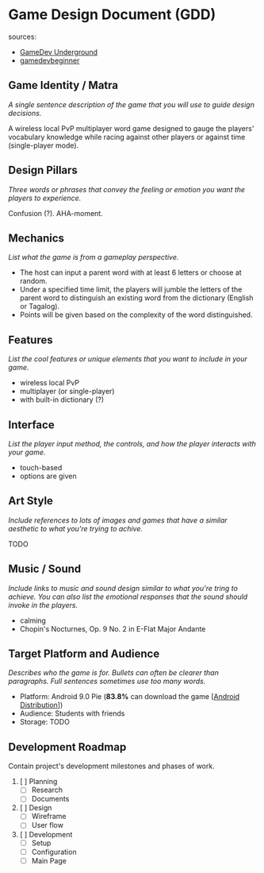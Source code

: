 # Game Design Document (GDD)

sources:

- [GameDev Underground](https://imgv2-2-f.scribdassets.com/img/document/470888352/original/5b3a0b6b63/1683989803?v=1)
- [gamedevbeginner](https://gamedevbeginner.com/wp-content/uploads/GDD-example-2.png)

## Game Identity / Matra

_A single sentence description of the game that you will use to guide design decisions._

A wireless local PvP multiplayer word game designed to gauge the players' vocabulary knowledge while racing against other players or against time (single-player mode).

## Design Pillars

_Three words or phrases that convey the feeling or emotion you want the players to experience._

Confusion (?). AHA-moment.

## Mechanics

_List what the game is from a gameplay perspective._

- The host can input a parent word with at least 6 letters or choose at random.  
- Under a specified time limit, the players will jumble the letters of the parent word to distinguish an existing word from the dictionary (English or Tagalog).  
- Points will be given based on the complexity of the word distinguished.

## Features

_List the cool features or unique elements that you want to include in your game._

- wireless local PvP
- multiplayer (or single-player)
- with built-in dictionary (?)

## Interface

_List the player input method, the controls, and how the player interacts with your game._

- touch-based
- options are given

## Art Style

_Include references to lots of images and games that have a similar aesthetic to what you're trying to achive._

TODO

## Music / Sound

_Include links to music and sound design similar to what you're tring to achieve. You can also list the emotional responses that the sound should invoke in the players._

- calming
- Chopin's Nocturnes, Op. 9 No. 2 in E-Flat Major Andante

## Target Platform and Audience

_Describes who the game is for. Bullets can often be clearer than paragraphs. Full sentences sometimes use too many words._

- Platform: Android 9.0 Pie (**83.8%** can download the game [[Android Distribution](https://9to5google.com/2023/06/02/android-13-june-distribution/)])
- Audience: Students with friends
- Storage: TODO

## Development Roadmap

Contain project's development milestones and phases of work.

1. [ ] Planning
    - [ ] Research
    - [ ] Documents

2. [ ] Design
    - [ ] Wireframe
    - [ ] User flow

3. [ ] Development
    - [ ] Setup
    - [ ] Configuration
    - [ ] Main Page
